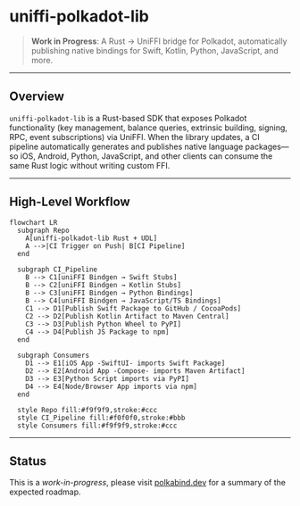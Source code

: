 # uniffi-polkadot-lib

> **Work in Progress**: A Rust → UniFFI bridge for Polkadot, automatically publishing native bindings for Swift, Kotlin, Python, JavaScript, and more.

---

## Overview

`uniffi-polkadot-lib` is a Rust-based SDK that exposes Polkadot functionality (key management, balance queries, extrinsic building, signing, RPC, event subscriptions) via UniFFI. When the library updates, a CI pipeline automatically generates and publishes native language packages—so iOS, Android, Python, JavaScript, and other clients can consume the same Rust logic without writing custom FFI.

---

## High-Level Workflow

```mermaid
flowchart LR
  subgraph Repo
    A[uniffi-polkadot-lib Rust + UDL] 
    A -->|CI Trigger on Push| B[CI Pipeline]
  end

  subgraph CI_Pipeline
    B --> C1[uniFFI Bindgen → Swift Stubs]
    B --> C2[uniFFI Bindgen → Kotlin Stubs]
    B --> C3[uniFFI Bindgen → Python Bindings]
    B --> C4[uniFFI Bindgen → JavaScript/TS Bindings]
    C1 --> D1[Publish Swift Package to GitHub / CocoaPods]
    C2 --> D2[Publish Kotlin Artifact to Maven Central]
    C3 --> D3[Publish Python Wheel to PyPI]
    C4 --> D4[Publish JS Package to npm]
  end

  subgraph Consumers
    D1 --> E1[iOS App -SwiftUI- imports Swift Package]
    D2 --> E2[Android App -Compose- imports Maven Artifact]
    D3 --> E3[Python Script imports via PyPI]
    D4 --> E4[Node/Browser App imports via npm]
  end

  style Repo fill:#f9f9f9,stroke:#ccc
  style CI_Pipeline fill:#f0f0f0,stroke:#bbb
  style Consumers fill:#f9f9f9,stroke:#ccc
  ```
---

## Status

This is a *work-in-progress*, please visit [polkabind.dev](https://polkabind.dev) for a summary of the expected roadmap.
